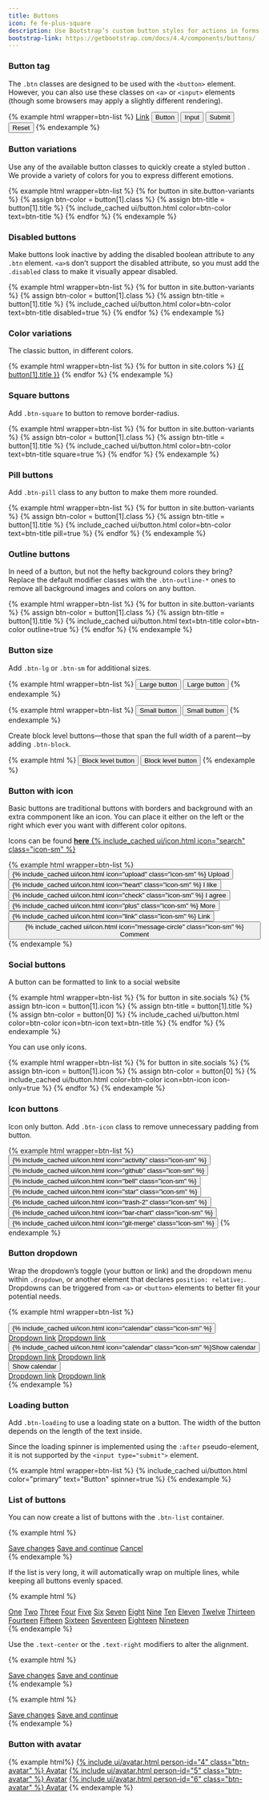 ```yaml
---
title: Buttons
icon: fe fe-plus-square
description: Use Bootstrap’s custom button styles for actions in forms, dialogs, and more. Includes support for a handful of contextual variations, sizes, states, and more.
bootstrap-link: https://getbootstrap.com/docs/4.4/components/buttons/
---
```



### Button tag

The `.btn` classes are designed to be used with the `<button>` element. However, you can also use these classes on `<a>` or `<input>` elements (though some browsers may apply a slightly different rendering).

{% example html wrapper=btn-list %}
<a href="#" class="btn btn-primary" role="button">Link</a>
<button class="btn btn-primary">Button</button>
<input type="button" class="btn btn-primary" value="Input"/>
<input type="submit" class="btn btn-primary" value="Submit"/>
<input type="reset" class="btn btn-primary" value="Reset"/>
{% endexample %}

### Button variations

Use any of the available button classes to quickly create a styled button . We provide a variety of colors for you to express different emotions.

{% example html wrapper=btn-list %}
{% for button in site.button-variants %}
{% assign btn-color = button[1].class %}
{% assign btn-title = button[1].title %}
{% include_cached ui/button.html color=btn-color text=btn-title %}
{% endfor %}
{% endexample %}

### Disabled buttons

Make buttons look inactive by adding the disabled boolean attribute to any `.btn` element. `<a>`s don’t support the disabled attribute, so you must add the `.disabled` class to make it visually appear disabled.

{% example html wrapper=btn-list %}
{% for button in site.button-variants %}
{% assign btn-color = button[1].class %}
{% assign btn-title = button[1].title %}
{% include_cached ui/button.html color=btn-color text=btn-title disabled=true %}
{% endfor %}
{% endexample %}


### Color variations

The classic button, in different colors.

{% example html wrapper=btn-list %}
{% for button in site.colors %}
<a href="#" class="btn btn-{{ button[0] }}">{{ button[1].title }}</a>
{% endfor %}
{% endexample %}

### Square buttons

Add `.btn-square` to button to remove border-radius.

{% example html wrapper=btn-list %}
{% for button in site.button-variants %}
{% assign btn-color = button[1].class %}
{% assign btn-title = button[1].title %}
{% include_cached ui/button.html color=btn-color text=btn-title square=true %}
{% endfor %}
{% endexample %}

### Pill buttons

Add `.btn-pill` class to any button to make them more rounded.

{% example html wrapper=btn-list %}
{% for button in site.button-variants %}
{% assign btn-color = button[1].class %}
{% assign btn-title = button[1].title %}
{% include_cached ui/button.html color=btn-color text=btn-title pill=true %}
{% endfor %}
{% endexample %}

### Outline buttons

In need of a button, but not the hefty background colors they bring? Replace the default modifier classes with the `.btn-outline-*` ones to remove all background images and colors on any button.

{% example html wrapper=btn-list %}
{% for button in site.button-variants %}
{% assign btn-color = button[1].class %}
{% assign btn-title = button[1].title %}
{% include_cached ui/button.html text=btn-title color=btn-color outline=true %}
{% endfor %}
{% endexample %}

### Button size

Add `.btn-lg` or `.btn-sm` for additional sizes.

{% example html wrapper=btn-list %}
<button type="button" class="btn btn-primary btn-lg">Large button</button>
<button type="button" class="btn btn-secondary btn-lg">Large button</button>
{% endexample %}

{% example html wrapper=btn-list %}
<button type="button" class="btn btn-primary btn-sm">Small button</button>
<button type="button" class="btn btn-secondary btn-sm">Small button</button>
{% endexample %}

Create block level buttons—those that span the full width of a parent—by adding `.btn-block`.

{% example html %}
<button type="button" class="btn btn-primary btn-block">Block level button</button>
<button type="button" class="btn btn-secondary btn-block">Block level button</button>
{% endexample %}

### Button with icon

Basic buttons are traditional buttons with borders and background with an extra commponent like an icon. You can place it either on the left or the right which ever you want with different color opitons.

Icons can be found [**here** {% include_cached ui/icon.html icon="search" class="icon-sm" %}](/docs/icons.html#icons)

{% example html wrapper=btn-list %}
<button type="button" class="btn btn-dark">
{% include_cached ui/icon.html icon="upload" class="icon-sm" %}
Upload
</button>
<button type="button" class="btn btn-warning">
{% include_cached ui/icon.html icon="heart" class="icon-sm" %}
I like
</button>
<button type="button" class="btn btn-success">
{% include_cached ui/icon.html icon="check" class="icon-sm" %}
I agree
</button>
<button type="button" class="btn btn-outline-primary">
{% include_cached ui/icon.html icon="plus" class="icon-sm" %}
More
</button>
<button type="button" class="btn btn-danger">
{% include_cached ui/icon.html icon="link" class="icon-sm" %}
Link
</button>
<button type="button" class="btn btn-info">
{% include_cached ui/icon.html icon="message-circle" class="icon-sm" %}
Comment
</button>
{% endexample %}

### Social buttons

A button can be formatted to link to a social website

{% example html wrapper=btn-list %} 
{% for button in site.socials %}
{% assign btn-icon = button[1].icon %}
{% assign btn-title = button[1].title %}
{% assign btn-color = button[0] %}
{% include_cached ui/button.html color=btn-color icon=btn-icon text=btn-title %}
{% endfor %}
{% endexample %}

You can use only icons.

{% example html wrapper=btn-list %} 
{% for button in site.socials %}
{% assign btn-icon = button[1].icon %}
{% assign btn-color = button[0] %}
{% include_cached ui/button.html color=btn-color icon=btn-icon icon-only=true %}
{% endfor %}
{% endexample %}

### Icon buttons

Icon only button. Add `.btn-icon` class to remove unnecessary padding from button.

{% example html wrapper=btn-list %} 
<button type="button" class="btn btn-icon btn-primary">
{% include_cached ui/icon.html icon="activity" class="icon-sm" %}
</button>
<button type="button" class="btn btn-icon btn-primary btn-github">
{% include_cached ui/icon.html icon="github" class="icon-sm" %}
</button>
<button type="button" class="btn btn-icon btn-primary btn-success">
{% include_cached ui/icon.html icon="bell" class="icon-sm" %}
</button>
<button type="button" class="btn btn-icon btn-primary btn-warning">
{% include_cached ui/icon.html icon="star" class="icon-sm" %}
</button>
<button type="button" class="btn btn-icon btn-primary btn-danger">
{% include_cached ui/icon.html icon="trash-2" class="icon-sm" %}
</button>
<button type="button" class="btn btn-icon btn-primary btn-purple">
{% include_cached ui/icon.html icon="bar-chart" class="icon-sm" %}
</button>
<button type="button" class="btn btn-icon btn-primary btn-secondary">
{% include_cached ui/icon.html icon="git-merge" class="icon-sm" %}
</button>
{% endexample %}

### Button dropdown

Wrap the dropdown’s toggle (your button or link) and the dropdown menu within `.dropdown`, or another element that declares `position: relative;`. Dropdowns can be triggered from `<a>` or `<button>` elements to better fit your potential needs.

{% example html wrapper=btn-list %}
<div class="dropdown">
  <button type="button" class="btn btn-secondary dropdown-toggle" data-toggle="dropdown">
     {% include_cached ui/icon.html icon="calendar" class="icon-sm" %}
  </button>
  <div class="dropdown-menu">
    <a class="dropdown-item" href="#">Dropdown link</a>
    <a class="dropdown-item" href="#">Dropdown link</a>
  </div>
</div>

<div class="dropdown">
  <button type="button" class="btn btn-secondary dropdown-toggle" data-toggle="dropdown">
     {% include_cached ui/icon.html icon="calendar" class="icon-sm" %}Show calendar
  </button>
  <div class="dropdown-menu">
    <a class="dropdown-item" href="#">Dropdown link</a>
    <a class="dropdown-item" href="#">Dropdown link</a>
  </div>
</div>

<div class="dropdown">
  <button type="button" class="btn btn-secondary dropdown-toggle" data-toggle="dropdown">
     Show calendar
  </button>
  <div class="dropdown-menu">
    <a class="dropdown-item" href="#">Dropdown link</a>
    <a class="dropdown-item" href="#">Dropdown link</a>
  </div>
</div>
{% endexample %}

### Loading button

Add `.btn-loading` to use a loading state on a button. The width of the button depends on the length of the text inside.

Since the loading spinner is implemented using the `:after` pseudo-element, it is not supported by the `<input type="submit">` element.

{% example html wrapper=btn-list %}
{% include_cached ui/button.html color="primary" text="Button" spinner=true %}
{% endexample %}

### List of buttons

You can now create a list of buttons with the `.btn-list` container.

{% example html %}
<div class="btn-list">
  <a href="#" class="btn btn-success">Save changes</a>
  <a href="#" class="btn btn-secondary">Save and continue</a>
  <a href="#" class="btn btn-danger">Cancel</a>
</div>
{% endexample %}

If the list is very long, it will automatically wrap on multiple lines, while keeping all buttons evenly spaced.

{% example html %}
<div class="btn-list">
  <a href="#" class="btn btn-secondary">One</a>
  <a href="#" class="btn btn-secondary">Two</a>
  <a href="#" class="btn btn-secondary">Three</a>
  <a href="#" class="btn btn-secondary">Four</a>
  <a href="#" class="btn btn-secondary">Five</a>
  <a href="#" class="btn btn-secondary">Six</a>
  <a href="#" class="btn btn-secondary">Seven</a>
  <a href="#" class="btn btn-secondary">Eight</a>
  <a href="#" class="btn btn-secondary">Nine</a>
  <a href="#" class="btn btn-secondary">Ten</a>
  <a href="#" class="btn btn-secondary">Eleven</a>
  <a href="#" class="btn btn-secondary">Twelve</a>
  <a href="#" class="btn btn-secondary">Thirteen</a>
  <a href="#" class="btn btn-secondary">Fourteen</a>
  <a href="#" class="btn btn-secondary">Fifteen</a>
  <a href="#" class="btn btn-secondary">Sixteen</a>
  <a href="#" class="btn btn-secondary">Seventeen</a>
  <a href="#" class="btn btn-secondary">Eighteen</a>
  <a href="#" class="btn btn-secondary">Nineteen</a>
</div>
{% endexample %}

Use the `.text-center` or the `.text-right` modifiers to alter the alignment.

{% example html %}
<div class="btn-list text-center">
  <a href="#" class="btn btn-primary">Save changes</a>
  <a href="#" class="btn btn-secondary">Save and continue</a>
</div>
{% endexample %}

{% example html %}
<div class="btn-list text-right">
  <a href="#" class="btn btn-primary">Save changes</a>
  <a href="#" class="btn btn-secondary">Save and continue</a>
</div>
{% endexample %}

### Button with avatar

{% example html%}
<a href="#" class="btn btn-secondary mr-2">{% include ui/avatar.html person-id="4" class="btn-avatar" %} Avatar</a>
<a href="#" class="btn btn-secondary mr-2">{% include ui/avatar.html person-id="5" class="btn-avatar" %} Avatar</a>
<a href="#" class="btn btn-secondary mr-2">{% include ui/avatar.html person-id="6" class="btn-avatar" %} Avatar</a>
{% endexample %}

